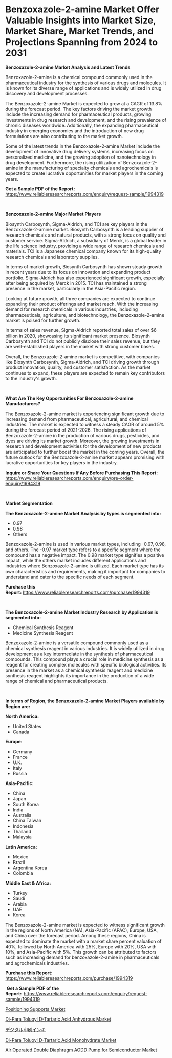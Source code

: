 <p><h1>Benzoxazole-2-amine Market Offer Valuable Insights into Market Size, Market Share, Market Trends, and Projections Spanning from 2024 to 2031</h1></p><p><strong>Benzoxazole-2-amine Market Analysis and Latest Trends</strong></p>
<p><p>Benzoxazole-2-amine is a chemical compound commonly used in the pharmaceutical industry for the synthesis of various drugs and molecules. It is known for its diverse range of applications and is widely utilized in drug discovery and development processes.</p><p>The Benzoxazole-2-amine Market is expected to grow at a CAGR of 13.8% during the forecast period. The key factors driving the market growth include the increasing demand for pharmaceutical products, growing investments in drug research and development, and the rising prevalence of chronic diseases worldwide. Additionally, the expanding pharmaceutical industry in emerging economies and the introduction of new drug formulations are also contributing to the market growth.</p><p>Some of the latest trends in the Benzoxazole-2-amine Market include the development of innovative drug delivery systems, increasing focus on personalized medicine, and the growing adoption of nanotechnology in drug development. Furthermore, the rising utilization of Benzoxazole-2-amine in the manufacturing of specialty chemicals and agrochemicals is expected to create lucrative opportunities for market players in the coming years.</p></p>
<p><strong>Get a Sample PDF of the Report:&nbsp;</strong> <a href="https://www.reliableresearchreports.com/enquiry/request-sample/1994319">https://www.reliableresearchreports.com/enquiry/request-sample/1994319</a></p>
<p>&nbsp;</p>
<p><strong>Benzoxazole-2-amine Major Market Players</strong></p>
<p><p>Biosynth Carbosynth, Sigma-Aldrich, and TCI are key players in the Benzoxazole-2-amine market. Biosynth Carbosynth is a leading supplier of research chemicals and natural products, with a strong focus on quality and customer service. Sigma-Aldrich, a subsidiary of Merck, is a global leader in the life science industry, providing a wide range of research chemicals and materials. TCI is a Japanese chemical company known for its high-quality research chemicals and laboratory supplies.</p><p>In terms of market growth, Biosynth Carbosynth has shown steady growth in recent years due to its focus on innovation and expanding product portfolio. Sigma-Aldrich has also experienced significant growth, especially after being acquired by Merck in 2015. TCI has maintained a strong presence in the market, particularly in the Asia-Pacific region.</p><p>Looking at future growth, all three companies are expected to continue expanding their product offerings and market reach. With the increasing demand for research chemicals in various industries, including pharmaceuticals, agriculture, and biotechnology, the Benzoxazole-2-amine market is poised for further growth.</p><p>In terms of sales revenue, Sigma-Aldrich reported total sales of over $6 billion in 2020, showcasing its significant market presence. Biosynth Carbosynth and TCI do not publicly disclose their sales revenue, but they are well-established players in the market with strong customer bases.</p><p>Overall, the Benzoxazole-2-amine market is competitive, with companies like Biosynth Carbosynth, Sigma-Aldrich, and TCI driving growth through product innovation, quality, and customer satisfaction. As the market continues to expand, these players are expected to remain key contributors to the industry's growth.</p></p>
<p>&nbsp;</p>
<p><strong>What Are The Key Opportunities For Benzoxazole-2-amine Manufacturers?</strong></p>
<p><p>The Benzoxazole-2-amine market is experiencing significant growth due to increasing demand from pharmaceutical, agricultural, and chemical industries. The market is expected to witness a steady CAGR of around 5% during the forecast period of 2021-2026. The rising applications of Benzoxazole-2-amine in the production of various drugs, pesticides, and dyes are driving its market growth. Moreover, the growing investments in research and development activities for the development of new products are anticipated to further boost the market in the coming years. Overall, the future outlook for the Benzoxazole-2-amine market appears promising with lucrative opportunities for key players in the industry.</p></p>
<p><strong>Inquire or Share Your Questions If Any Before Purchasing This Report:</strong> <a href="https://www.reliableresearchreports.com/enquiry/pre-order-enquiry/1994319">https://www.reliableresearchreports.com/enquiry/pre-order-enquiry/1994319</a></p>
<p>&nbsp;</p>
<p><strong>Market Segmentation</strong></p>
<p><strong>The Benzoxazole-2-amine Market Analysis by types is segmented into:</strong></p>
<p><ul><li>0.97</li><li>0.98</li><li>Others</li></ul></p>
<p><p>Benzoxazole-2-amine is used in various market types, including -0.97, 0.98, and others. The -0.97 market type refers to a specific segment where the compound has a negative impact. The 0.98 market type signifies a positive impact, while the others market includes different applications and industries where Benzoxazole-2-amine is utilized. Each market type has its own characteristics and requirements, making it important for companies to understand and cater to the specific needs of each segment.</p></p>
<p><strong>Purchase this Report:&nbsp;</strong><a href="https://www.reliableresearchreports.com/purchase/1994319">https://www.reliableresearchreports.com/purchase/1994319</a></p>
<p>&nbsp;</p>
<p><strong>The Benzoxazole-2-amine Market Industry Research by Application is segmented into:</strong></p>
<p><ul><li>Chemical Synthesis Reagent</li><li>Medicine Synthesis Reagent</li></ul></p>
<p><p>Benzoxazole-2-amine is a versatile compound commonly used as a chemical synthesis reagent in various industries. It is widely utilized in drug development as a key intermediate in the synthesis of pharmaceutical compounds. This compound plays a crucial role in medicine synthesis as a reagent for creating complex molecules with specific biological activities. Its presence in the market as a chemical synthesis reagent and medicine synthesis reagent highlights its importance in the production of a wide range of chemical and pharmaceutical products.</p></p>
<p>&nbsp;</p>
<p><strong>In terms of Region, the Benzoxazole-2-amine Market Players available by Region are:</strong></p>
<p>
    <p> <strong> North America: </strong>
        <ul>
            <li>United States</li>
            <li>Canada</li>
        </ul>
        </p> 
    <p> <strong> Europe: </strong>
        <ul>
            <li>Germany</li>
            <li>France</li>
            <li>U.K.</li>
            <li>Italy</li>
            <li>Russia</li>
        </ul>
        </p> 
    <p> <strong> Asia-Pacific: </strong>
        <ul>
            <li>China</li>
            <li>Japan</li>
            <li>South Korea</li>
            <li>India</li>
            <li>Australia</li>
            <li>China Taiwan</li>
            <li>Indonesia</li>
            <li>Thailand</li>
            <li>Malaysia</li>
        </ul>
        </p> 
    <p> <strong> Latin America: </strong>
        <ul>
            <li>Mexico</li>
            <li>Brazil</li>
            <li>Argentina Korea</li>
            <li>Colombia</li>
        </ul>
        </p> 
    <p> <strong> Middle East & Africa: </strong>
        <ul>
            <li>Turkey</li>
            <li>Saudi</li>
            <li>Arabia</li>
            <li>UAE</li>
            <li>Korea</li>
        </ul>
    </p>
    </p>
<p><p>The Benzoxazole-2-amine market is expected to witness significant growth in the regions of North America (NA), Asia-Pacific (APAC), Europe, USA, and China over the forecast period. Among these regions, China is expected to dominate the market with a market share percent valuation of 40%, followed by North America with 25%, Europe with 20%, USA with 10%, and Asia-Pacific with 5%. This growth can be attributed to factors such as increasing demand for benzoxazole-2-amine in pharmaceuticals and agrochemicals industries.</p></p>
<p><strong>Purchase this Report: </strong><a href="https://www.reliableresearchreports.com/purchase/1994319">https://www.reliableresearchreports.com/purchase/1994319</a></p>
<p>&nbsp;<strong>Get a Sample PDF of the Report:&nbsp;&nbsp;</strong><a href="https://www.reliableresearchreports.com/enquiry/request-sample/1994319">https://www.reliableresearchreports.com/enquiry/request-sample/1994319</a></p>
<p><strong></strong></p>
<p><p><a href="https://issuu.com/reportprime-2/docs/positioning-supports-market-size-2030.pptx">Positioning Supports Market</a></p><p><a href="https://github.com/myacatherineblakecaczo9vcsw/Market-Research-Report-List-1/blob/main/di-para-toluoyl-d-tartaric-acid-anhydrous-market.md">Di-Para Toluoyl D-Tartaric Acid Anhydrous Market</a></p><p><a href="https://github.com/ycmtqqhvk3273/Market-Research-Report-List-1/blob/main/91029852447.md">デジタル印刷インキ</a></p><p><a href="https://github.com/okotobwrhuteie/Market-Research-Report-List-1/blob/main/di-para-toluoyl-d-tartaric-acid-monohydrate-market.md">Di-Para Toluoyl D-Tartaric Acid Monohydrate Market</a></p><p><a href="https://issuu.com/reportprime-2/docs/air-operated-double-diaphragm-aodd-_dbe2af293b8513">Air Operated Double Diaphragm AODD Pump for Semiconductor Market</a></p></p>